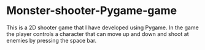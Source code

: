 # Monster-shooter-Pygame-game
This is a 2D shooter game that I have developed using Pygame. In the game the player controls a character that can move up and down and shoot at enemies by pressing the space bar. 


